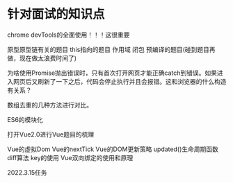 # 针对面试的知识点

chrome devTools的全面使用！！！这很重要

原型原型链有关的题目 this指向的题目 作用域 闭包 预编译的题目(碰到题目再做，现在做太浪费时间了)

为啥使用Promise抛出错误时，只有首次打开网页才能正确catch到错误。如果进入网页后又刷新了一下之后，代码会停止执行并且会报错。这和浏览器的什么构造有关系？

数组去重的几种方法进行对比。

ES6的模块化

打开Vue2.0进行Vue题目的梳理

Vue的虚拟Dom  Vue的nextTick Vue的DOM更新策略 updated()生命周期函数   diff算法  key的使用
Vue双向绑定的使用和原理

2022.3.15任务

